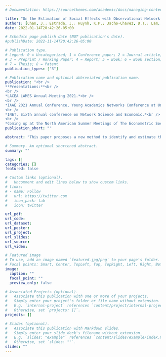 ```yaml
---
# Documentation: https://sourcethemes.com/academic/docs/managing-content/

title: "On the Estimation of Social Effects with Observational Network Data and Random Assignment"
authors: [Chan, J.; Estrada, J.; Huynh, K.P.; Jacho-Chavez, D.T.; Lam, S.;Sanchez-Aragon, L.]
date: 2022-01-14T20:42:26-05:00

# Schedule page publish date (NOT publication's date).
#publishDate: 2022-11-14T20:42:26-05:00

# Publication type.
# Legend: 0 = Uncategorized; 1 = Conference paper; 2 = Journal article;
# 3 = Preprint / Working Paper; 4 = Report; 5 = Book; 6 = Book section;
# 7 = Thesis; 8 = Patent
publication_types: ["3"]

# Publication name and optional abbreviated publication name.
publication: "<br />
**Presentations:**<br />
<br />
*LACEA LAMES Annual-Meeting 2021.*<br />
<br />
*IAAE 2021 Annual Conference, Young Academics Networks Conference at University of Cambridge.*<br />
<br />
*INET, Sixth annual conference on Network Science and Economic.*<br />
<br />
*Coming up at the North American Summer Meetings of The Econometric Society 2022, IAAE 2022 Annual Conference*"
publication_short: ""

abstract: "This paper proposes a new method to identify and estimate the parameters of the popular Linear-in-Means model of social effects in situations where initial randomization of peers induces the observed network of interest. We argue that the initially randomized peers do not generate social effects. However,  after the randomization, agents can endogenously form relevant connections that can create peer influences. In this context, we introduce a moment condition that aggregates local heterogeneous identifying information for all the individuals in the population. We show that it is possible to identify the parameters of interest by using the exogenous variation in the randomized groups. We prove the consistency and root-n asymptotic normality of the resulting estimator of peer, contextual, and direct effects in the presence of psi-dependence in the network space. The asymptotically efficient variance-covariance matrix is characterized and an estimator is proposed. A Monte Carlo experiment showcases the good small-sample properties of the estimator, while an application using networks of study partners and seatmates among high school students in Hong Kong is included. We find strong positive spillover effects of math test scores among study partners."

# Summary. An optional shortened abstract.
summary: ""

tags: []
categories: []
featured: false

# Custom links (optional).
#   Uncomment and edit lines below to show custom links.
# links:
# - name: Follow
#   url: https://twitter.com
#   icon_pack: fab
#   icon: twitter

url_pdf: 
url_code:
url_dataset:
url_poster:
url_project:
url_slides:
url_source:
url_video:

# Featured image
# To use, add an image named `featured.jpg/png` to your page's folder. 
# Focal points: Smart, Center, TopLeft, Top, TopRight, Left, Right, BottomLeft, Bottom, BottomRight.
image:
  caption: ""
  focal_point: ""
  preview_only: false

# Associated Projects (optional).
#   Associate this publication with one or more of your projects.
#   Simply enter your project's folder or file name without extension.
#   E.g. `internal-project` references `content/project/internal-project/index.md`.
#   Otherwise, set `projects: []`.
projects: []

# Slides (optional).
#   Associate this publication with Markdown slides.
#   Simply enter your slide deck's filename without extension.
#   E.g. `slides: "example"` references `content/slides/example/index.md`.
#   Otherwise, set `slides: ""`.
slides: ""
---
```

